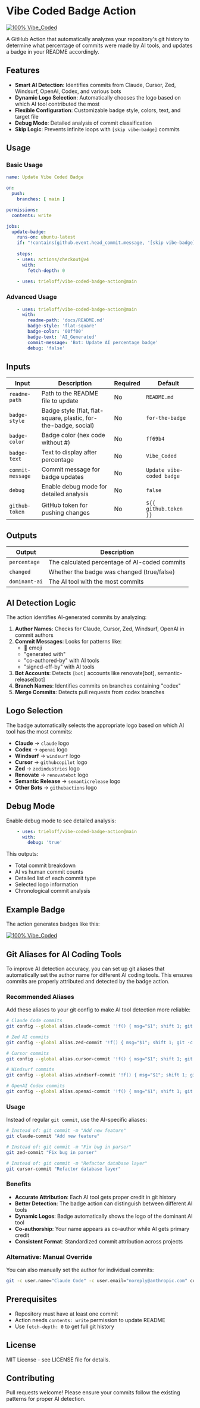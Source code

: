 # Vibe Coded Badge Action

[![100% Vibe_Coded](https://img.shields.io/badge/100%25-Vibe_Coded-ff69b4?style=for-the-badge&logo=claude&logoColor=white)](https://github.com)

A GitHub Action that automatically analyzes your repository's git history to determine what percentage of commits were made by AI tools, and updates a badge in your README accordingly.

## Features

- **Smart AI Detection**: Identifies commits from Claude, Cursor, Zed, Windsurf, OpenAI, Codex, and various bots
- **Dynamic Logo Selection**: Automatically chooses the logo based on which AI tool contributed the most
- **Flexible Configuration**: Customizable badge style, colors, text, and target file
- **Debug Mode**: Detailed analysis of commit classification
- **Skip Logic**: Prevents infinite loops with `[skip vibe-badge]` commits

## Usage

### Basic Usage

```yaml
name: Update Vibe Coded Badge

on:
  push:
    branches: [ main ]

permissions:
  contents: write

jobs:
  update-badge:
    runs-on: ubuntu-latest
    if: "!contains(github.event.head_commit.message, '[skip vibe-badge]')"
    
    steps:
    - uses: actions/checkout@v4
      with:
        fetch-depth: 0
        
    - uses: trieloff/vibe-coded-badge-action@main
```

### Advanced Usage

```yaml
    - uses: trieloff/vibe-coded-badge-action@main
      with:
        readme-path: 'docs/README.md'
        badge-style: 'flat-square'
        badge-color: '00ff00'
        badge-text: 'AI_Generated'
        commit-message: 'Bot: Update AI percentage badge'
        debug: 'false'
```

## Inputs

| Input | Description | Required | Default |
|-------|-------------|----------|---------|
| `readme-path` | Path to the README file to update | No | `README.md` |
| `badge-style` | Badge style (flat, flat-square, plastic, for-the-badge, social) | No | `for-the-badge` |
| `badge-color` | Badge color (hex code without #) | No | `ff69b4` |
| `badge-text` | Text to display after percentage | No | `Vibe_Coded` |
| `commit-message` | Commit message for badge updates | No | `Update vibe-coded badge` |
| `debug` | Enable debug mode for detailed analysis | No | `false` |
| `github-token` | GitHub token for pushing changes | No | `${{ github.token }}` |

## Outputs

| Output | Description |
|--------|-------------|
| `percentage` | The calculated percentage of AI-coded commits |
| `changed` | Whether the badge was changed (true/false) |
| `dominant-ai` | The AI tool with the most commits |

## AI Detection Logic

The action identifies AI-generated commits by analyzing:

1. **Author Names**: Checks for Claude, Cursor, Zed, Windsurf, OpenAI in commit authors
2. **Commit Messages**: Looks for patterns like:
   - 🤖 emoji
   - "generated with"
   - "co-authored-by" with AI tools
   - "signed-off-by" with AI tools
3. **Bot Accounts**: Detects `[bot]` accounts like renovate[bot], semantic-release[bot]
4. **Branch Names**: Identifies commits on branches containing "codex"
5. **Merge Commits**: Detects pull requests from codex branches

## Logo Selection

The badge automatically selects the appropriate logo based on which AI tool has the most commits:

- **Claude** → `claude` logo
- **Codex** → `openai` logo  
- **Windsurf** → `windsurf` logo
- **Cursor** → `githubcopilot` logo
- **Zed** → `zedindustries` logo
- **Renovate** → `renovatebot` logo
- **Semantic Release** → `semanticrelease` logo
- **Other Bots** → `githubactions` logo

## Debug Mode

Enable debug mode to see detailed analysis:

```yaml
    - uses: trieloff/vibe-coded-badge-action@main
      with:
        debug: 'true'
```

This outputs:
- Total commit breakdown
- AI vs human commit counts  
- Detailed list of each commit type
- Selected logo information
- Chronological commit analysis

## Example Badge

The action generates badges like this:

[![100% Vibe_Coded](https://img.shields.io/badge/100%25-Vibe_Coded-ff69b4?style=for-the-badge&logo=claude&logoColor=white)](https://github.com)

## Git Aliases for AI Coding Tools

To improve AI detection accuracy, you can set up git aliases that automatically set the author name for different AI coding tools. This ensures commits are properly attributed and detected by the badge action.

### Recommended Aliases

Add these aliases to your git config to make AI tool detection more reliable:

```bash
# Claude Code commits
git config --global alias.claude-commit '!f() { msg="$1"; shift 1; git -c user.name="Claude Code" -c user.email="noreply@anthropic.com" -c commit.gpgsign=false commit -m "$msg" -m "Signed-off-by: $(git config user.name) <$(git config user.email)>" "$@"; }; f'

# Zed AI commits  
git config --global alias.zed-commit '!f() { msg="$1"; shift 1; git -c user.name="Zed AI" -c user.email="noreply@zed.dev" -c commit.gpgsign=false commit -m "$msg" -m "Signed-off-by: $(git config user.name) <$(git config user.email)>" "$@"; }; f'

# Cursor commits
git config --global alias.cursor-commit '!f() { msg="$1"; shift 1; git -c user.name="Cursor AI" -c user.email="noreply@cursor.com" -c commit.gpgsign=false commit -m "$msg" -m "Signed-off-by: $(git config user.name) <$(git config user.email)>" "$@"; }; f'

# Windsurf commits
git config --global alias.windsurf-commit '!f() { msg="$1"; shift 1; git -c user.name="Windsurf AI" -c user.email="noreply@codeium.com" -c commit.gpgsign=false commit -m "$msg" -m "Signed-off-by: $(git config user.name) <$(git config user.email)>" "$@"; }; f'

# OpenAI Codex commits
git config --global alias.openai-commit '!f() { msg="$1"; shift 1; git -c user.name="OpenAI Codex" -c user.email="noreply@openai.com" -c commit.gpgsign=false commit -m "$msg" -m "Signed-off-by: $(git config user.name) <$(git config user.email)>" "$@"; }; f'
```

### Usage

Instead of regular `git commit`, use the AI-specific aliases:

```bash
# Instead of: git commit -m "Add new feature"
git claude-commit "Add new feature"

# Instead of: git commit -m "Fix bug in parser"  
git zed-commit "Fix bug in parser"

# Instead of: git commit -m "Refactor database layer"
git cursor-commit "Refactor database layer"
```

### Benefits

- **Accurate Attribution**: Each AI tool gets proper credit in git history
- **Better Detection**: The badge action can distinguish between different AI tools
- **Dynamic Logos**: Badge automatically shows the logo of the dominant AI tool
- **Co-authorship**: Your name appears as co-author while AI gets primary credit
- **Consistent Format**: Standardized commit attribution across projects

### Alternative: Manual Override

You can also manually set the author for individual commits:

```bash
git -c user.name="Claude Code" -c user.email="noreply@anthropic.com" commit -m "Your message"
```

## Prerequisites

- Repository must have at least one commit
- Action needs `contents: write` permission to update README
- Use `fetch-depth: 0` to get full git history

## License

MIT License - see LICENSE file for details.

## Contributing

Pull requests welcome! Please ensure your commits follow the existing patterns for proper AI detection.